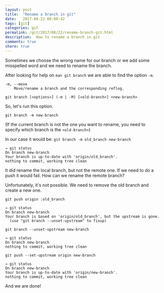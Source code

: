 ```yaml
---
layout: post
title:  "Rename a branch in git"
date:   2017-08-22 00:00:42
tags: [git]
categories: git
permalink: /git/2017/08/22/rename-branch-git.html
description:  How to rename a branch in git
comments: true
share: true
---
```


Sometimes we choose the wrong name for our branch or we add some misspelled word and we need to rename the branch.

After looking for help on `man git branch` we are able to find the option `-m`.

```
-m, --move
    Move/rename a branch and the corresponding reflog.
```
```
git branch [<options>] (-m | -M) [<old-branch>] <new-branch>
```

So, let's run this option.

`git branch -m new-branch`

(If the current branch is not the one you want to rename, you need to specify which branch is the `<old-branch>`)

In our case it would be:
`git branch -m old_branch new-branch`

 ```
→ git status
On branch new-branch
Your branch is up-to-date with 'origin/old_branch'.
nothing to commit, working tree clean
 ```

It did rename the local branch, but not the remote one. If we need to do a push it would fail. How can we rename the remote branch? 

Unfortunately, it's not possible. We need to remove the old branch and create a new one.

`git push origin :old_branch`

```
→ git status
On branch new-branch
Your branch is based on 'origin/old_branch', but the upstream is gone.
  (use "git branch --unset-upstream" to fixup)
```

`git branch --unset-upstream new-branch`

```
→ git status
On branch new-branch
nothing to commit, working tree clean
```

`git push --set-upstream origin new-branch`

```
→ git status
On branch new-branch
Your branch is up-to-date with 'origin/new-branch'.
nothing to commit, working tree clean
```

And we are done!